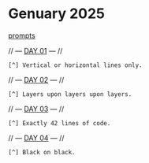 # Genuary 2025

[prompts](https://genuary.art/prompts)

// — [DAY 01](./p4_gen2501/) — //
```
[^] Vertical or horizontal lines only.
```

// — [DAY 02](./p4_gen2502/) — //
```
[^] Layers upon layers upon layers.
```

// — [DAY 03](./p4_gen2503/) — //
```
[^] Exactly 42 lines of code.
```

// — [DAY 04](./p4_gen2504/) — //
```
[^] Black on black.
```
